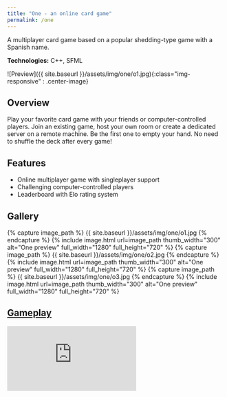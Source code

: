 ```yaml
---
title: "One - an online card game"
permalink: /one
---
```


A multiplayer card game based on a popular shedding-type game with a Spanish name.

**Technologies:** C++, SFML

![Preview]({{ site.baseurl }}/assets/img/one/o1.jpg){:class="img-responsive" : .center-image}

## Overview
Play your favorite card game with your friends or computer-controlled players. Join an existing game, host your own room or create a dedicated server on a remote machine. Be the first one to empty your hand. No need to shuffle the deck after every game!

## Features
* Online multiplayer game with singleplayer support
* Challenging computer-controlled players
* Leaderboard with Elo rating system

## Gallery

<div class="photoswipe-gallery">
  {% capture image_path %}
  {{ site.baseurl }}/assets/img/one/o1.jpg
  {% endcapture %}
  {% include image.html 
     url=image_path
     thumb_width="300" alt="One preview"
     full_width="1280" full_height="720"
  %}
  {% capture image_path %}
  {{ site.baseurl }}/assets/img/one/o2.jpg
  {% endcapture %}
  {% include image.html 
     url=image_path
     thumb_width="300" alt="One preview"
     full_width="1280" full_height="720"
  %}
  {% capture image_path %}
  {{ site.baseurl }}/assets/img/one/o3.jpg
  {% endcapture %}
  {% include image.html 
     url=image_path
     thumb_width="300" alt="One preview"
     full_width="1280" full_height="720"
  %}
</div>

## [Gameplay](https://www.youtube.com/watch?v=8PStHkvJT_Q)

<iframe src="https://www.youtube.com/embed/8PStHkvJT_Q" frameborder="0" allowfullscreen></iframe>